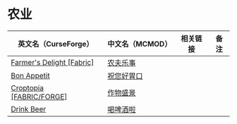# 农业

| 英文名（CurseForge）                                                                             | 中文名（MCMOD）                                    | 相关链接 | 备注 |
| ------------------------------------------------------------------------------------------------ | -------------------------------------------------- | -------- | ---- |
| [Farmer's Delight [Fabric]](https://www.curseforge.com/minecraft/mc-mods/farmers-delight-fabric) | [农夫乐事](https://www.mcmod.cn/class/2820.html)   |          |      |
| [Bon Appetit](https://www.curseforge.com/minecraft/mc-mods/bon-appetit-fabric)                   | [祝您好胃口](https://www.mcmod.cn/class/3402.html) |          |      |
| [Croptopia [FABRIC/FORGE]](https://www.curseforge.com/minecraft/mc-mods/croptopia-fabric)        | [作物盛景](https://www.mcmod.cn/class/4225.html)   |          |      |
| [Drink Beer](https://www.curseforge.com/minecraft/mc-mods/drink-beer-fabric)                     | [喝啤酒啦](https://www.mcmod.cn/class/4585.html)   |          |      |
